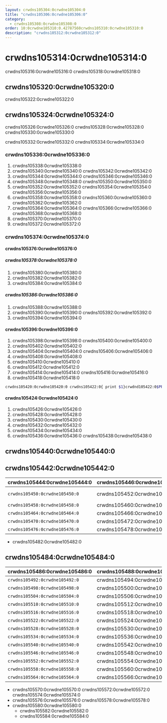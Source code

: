 ```yaml
---
layout: crwdns105304:0crwdne105304:0
title: "crwdns105306:0crwdne105306:0"
category:
  - crwdns105308:0crwdne105308:0
order: 10:0crwdne105310:0.42787560crwdns105310:0crwdne105310:0
description: "crwdns105312:0crwdne105312:0"
---
```

# crwdns105314:0crwdne105314:0

crwdns105316:0crwdne105316:0 crwdns105318:0crwdne105318:0

## crwdns105320:0crwdne105320:0

crwdns105322:0crwdne105322:0

## crwdns105324:0crwdne105324:0

crwdns105326:0crwdne105326:0 crwdns105328:0crwdne105328:0 crwdns105330:0crwdne105330:0

crwdns105332:0crwdne105332:0 crwdns105334:0crwdne105334:0

### crwdns105336:0crwdne105336:0

1. crwdns105338:0crwdne105338:0
2. crwdns105340:0crwdne105340:0 crwdns105342:0crwdne105342:0
3. crwdns105344:0crwdne105344:0 crwdns105346:0crwdne105346:0
4. crwdns105348:0crwdne105348:0 crwdns105350:0crwdne105350:0
5. crwdns105352:0crwdne105352:0 crwdns105354:0crwdne105354:0 crwdns105356:0crwdne105356:0 
6. crwdns105358:0crwdne105358:0 crwdns105360:0crwdne105360:0 crwdns105362:0crwdne105362:0  
  1. crwdns105364:0crwdne105364:0 crwdns105366:0crwdne105366:0 crwdns105368:0crwdne105368:0
  2. crwdns105370:0crwdne105370:0
7. crwdns105372:0crwdne105372:0

### crwdns105374:0crwdne105374:0

#### crwdns105376:0crwdne105376:0

##### crwdns105378:0crwdne105378:0

1. crwdns105380:0crwdne105380:0
2. crwdns105382:0crwdne105382:0
3. crwdns105384:0crwdne105384:0

##### crwdns105386:0crwdne105386:0

1. crwdns105388:0crwdne105388:0
2. crwdns105390:0crwdne105390:0 crwdns105392:0crwdne105392:0
3. crwdns105394:0crwdne105394:0

#### crwdns105396:0crwdne105396:0

1. crwdns105398:0crwdne105398:0 crwdns105400:0crwdne105400:0
2. crwdns105402:0crwdne105402:0
3. crwdns105404:0crwdne105404:0 crwdns105406:0crwdne105406:0
4. crwdns105408:0crwdne105408:0
5. crwdns105410:0crwdne105410:0
6. crwdns105412:0crwdne105412:0
7. crwdns105414:0crwdne105414:0 crwdns105416:0crwdne105416:0
8. crwdns105418:0crwdne105418:0

```bash
crwdns105420:0crwdne105420:0 crwdns105422:0{ print $1}crwdnd105422:0$PRIVATE_IPcrwdnd105422:0$PRIVATE_IPcrwdnd105422:0$PRIVATE_IPcrwdnd105422:0$SERVICES_PRIVATE_IPcrwdnd105422:0$SERVICES_PRIVATE_IPcrwdnd105422:0[2345]crwdnd105422:0$CONTAINER_IMAGEcrwdnd105422:0$CONTAINER_NAMEcrwdnd105422:0$CONTAINER_NAMEcrwdnd105422:0$CONTAINER_IMAGEcrwdnd105422:0$SERVICES_PRIVATE_IPcrwdnd105422:0$NOMAD_METRICS_PORTcrwdne105422:0

```

#### crwdns105424:0crwdne105424:0

1. crwdns105426:0crwdne105426:0
2. crwdns105428:0crwdne105428:0
3. crwdns105430:0crwdne105430:0
4. crwdns105432:0crwdne105432:0
5. crwdns105434:0crwdne105434:0
6. crwdns105436:0crwdne105436:0 crwdns105438:0crwdne105438:0

## crwdns105440:0crwdne105440:0

## crwdns105442:0crwdne105442:0

| crwdns105444:0crwdne105444:0   | crwdns105446:0crwdne105446:0 | crwdns105448:0crwdne105448:0                              |
| ------------------------------ | ---------------------------- | --------------------------------------------------------- |
| `crwdns105450:0crwdne105450:0` | crwdns105452:0crwdne105452:0 | crwdns105454:0crwdne105454:0 crwdns105456:0crwdne105456:0 |
| `crwdns105458:0crwdne105458:0` | crwdns105460:0crwdne105460:0 | crwdns105462:0crwdne105462:0                              |
| `crwdns105464:0crwdne105464:0` | crwdns105466:0crwdne105466:0 | crwdns105468:0crwdne105468:0                              |
| `crwdns105470:0crwdne105470:0` | crwdns105472:0crwdne105472:0 | crwdns105474:0crwdne105474:0                              |
| `crwdns105476:0crwdne105476:0` | crwdns105478:0crwdne105478:0 | crwdns105480:0crwdne105480:0                              |

- crwdns105482:0crwdne105482:0

## crwdns105484:0crwdne105484:0

| crwdns105486:0crwdne105486:0   | crwdns105488:0crwdne105488:0 | crwdns105490:0crwdne105490:0 |
| ------------------------------ | ---------------------------- | ---------------------------- |
| `crwdns105492:0crwdne105492:0` | crwdns105494:0crwdne105494:0 | crwdns105496:0crwdne105496:0 |
| `crwdns105498:0crwdne105498:0` | crwdns105500:0crwdne105500:0 | crwdns105502:0crwdne105502:0 |
| `crwdns105504:0crwdne105504:0` | crwdns105506:0crwdne105506:0 | crwdns105508:0crwdne105508:0 |
| `crwdns105510:0crwdne105510:0` | crwdns105512:0crwdne105512:0 | crwdns105514:0crwdne105514:0 |
| `crwdns105516:0crwdne105516:0` | crwdns105518:0crwdne105518:0 | crwdns105520:0crwdne105520:0 |
| `crwdns105522:0crwdne105522:0` | crwdns105524:0crwdne105524:0 | crwdns105526:0crwdne105526:0 |
| `crwdns105528:0crwdne105528:0` | crwdns105530:0crwdne105530:0 | crwdns105532:0crwdne105532:0 |
| `crwdns105534:0crwdne105534:0` | crwdns105536:0crwdne105536:0 | crwdns105538:0crwdne105538:0 |
| `crwdns105540:0crwdne105540:0` | crwdns105542:0crwdne105542:0 | crwdns105544:0crwdne105544:0 |
| `crwdns105546:0crwdne105546:0` | crwdns105548:0crwdne105548:0 | crwdns105550:0crwdne105550:0 |
| `crwdns105552:0crwdne105552:0` | crwdns105554:0crwdne105554:0 | crwdns105556:0crwdne105556:0 |
| `crwdns105558:0crwdne105558:0` | crwdns105560:0crwdne105560:0 | crwdns105562:0crwdne105562:0 |
| `crwdns105564:0crwdne105564:0` | crwdns105566:0crwdne105566:0 | crwdns105568:0crwdne105568:0 |

- crwdns105570:0crwdne105570:0 crwdns105572:0crwdne105572:0 crwdns105574:0crwdne105574:0
- crwdns105576:0crwdne105576:0 crwdns105578:0crwdne105578:0
- crwdns105580:0crwdne105580:0 
  - crwdns105582:0crwdne105582:0
  - crwdns105584:0crwdne105584:0